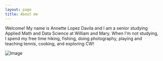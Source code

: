 ```yaml
---
layout: page
title: About me
---
```


Welcome! My name is Annette Lopez Davila and I am a senior studying Applied Math and Data Science at William and Mary. When I'm not studying, I spend my free time hiking, fishing, doing photography, playing and teaching tennis, cooking, and exploring CW!

![Image](BeFunky-collage.jpg)
